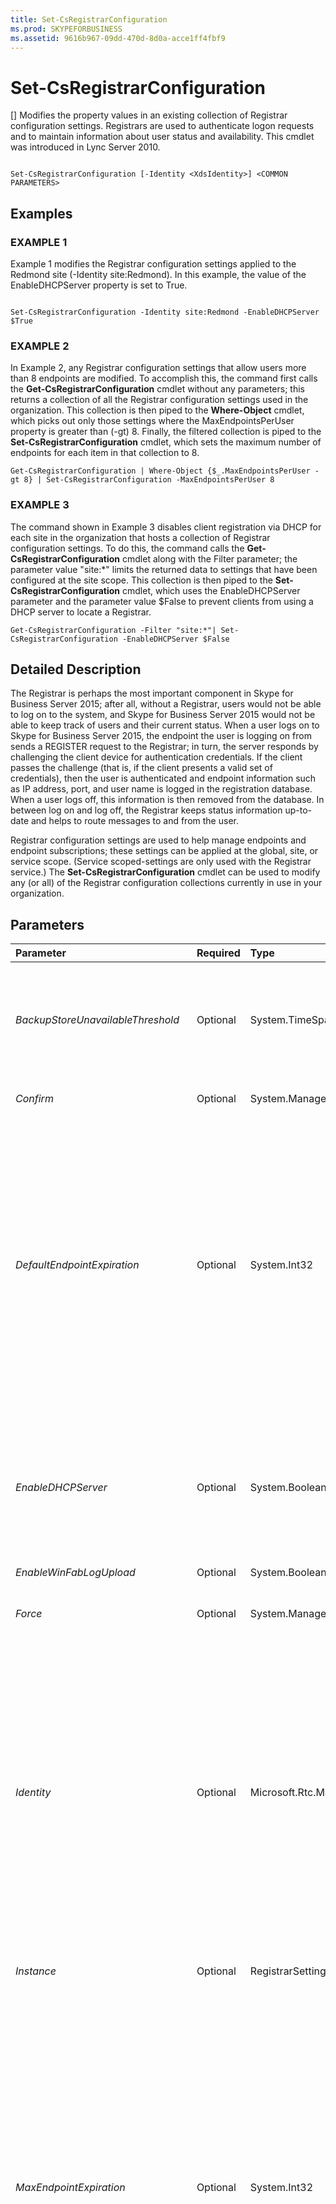 ```yaml
---
title: Set-CsRegistrarConfiguration
ms.prod: SKYPEFORBUSINESS
ms.assetid: 9616b967-09dd-470d-8d0a-acce1ff4fbf9
---
```




# Set-CsRegistrarConfiguration
[]
Modifies the property values in an existing collection of Registrar configuration settings. Registrars are used to authenticate logon requests and to maintain information about user status and availability. This cmdlet was introduced in Lync Server 2010.
  
    
    


```

Set-CsRegistrarConfiguration [-Identity <XdsIdentity>] <COMMON PARAMETERS>

```


## Examples


  
    
    

### EXAMPLE 1

Example 1 modifies the Registrar configuration settings applied to the Redmond site (-Identity site:Redmond). In this example, the value of the EnableDHCPServer property is set to True.
  
    
    

```

Set-CsRegistrarConfiguration -Identity site:Redmond -EnableDHCPServer $True
```


### EXAMPLE 2

In Example 2, any Registrar configuration settings that allow users more than 8 endpoints are modified. To accomplish this, the command first calls the **Get-CsRegistrarConfiguration** cmdlet without any parameters; this returns a collection of all the Registrar configuration settings used in the organization. This collection is then piped to the **Where-Object** cmdlet, which picks out only those settings where the MaxEndpointsPerUser property is greater than (-gt) 8. Finally, the filtered collection is piped to the **Set-CsRegistrarConfiguration** cmdlet, which sets the maximum number of endpoints for each item in that collection to 8.
  
    
    

```
Get-CsRegistrarConfiguration | Where-Object {$_.MaxEndpointsPerUser -gt 8} | Set-CsRegistrarConfiguration -MaxEndpointsPerUser 8
```


### EXAMPLE 3

The command shown in Example 3 disables client registration via DHCP for each site in the organization that hosts a collection of Registrar configuration settings. To do this, the command calls the **Get-CsRegistrarConfiguration** cmdlet along with the Filter parameter; the parameter value "site:*" limits the returned data to settings that have been configured at the site scope. This collection is then piped to the **Set-CsRegistrarConfiguration** cmdlet, which uses the EnableDHCPServer parameter and the parameter value $False to prevent clients from using a DHCP server to locate a Registrar.
  
    
    

```
Get-CsRegistrarConfiguration -Filter "site:*"| Set-CsRegistrarConfiguration -EnableDHCPServer $False
```


## Detailed Description

The Registrar is perhaps the most important component in Skype for Business Server 2015; after all, without a Registrar, users would not be able to log on to the system, and Skype for Business Server 2015 would not be able to keep track of users and their current status. When a user logs on to Skype for Business Server 2015, the endpoint the user is logging on from sends a REGISTER request to the Registrar; in turn, the server responds by challenging the client device for authentication credentials. If the client passes the challenge (that is, if the client presents a valid set of credentials), then the user is authenticated and endpoint information such as IP address, port, and user name is logged in the registration database. When a user logs off, this information is then removed from the database. In between log on and log off, the Registrar keeps status information up-to-date and helps to route messages to and from the user.
  
    
    
Registrar configuration settings are used to help manage endpoints and endpoint subscriptions; these settings can be applied at the global, site, or service scope. (Service scoped-settings are only used with the Registrar service.) The **Set-CsRegistrarConfiguration** cmdlet can be used to modify any (or all) of the Registrar configuration collections currently in use in your organization.
  
    
    

## Parameters



|**Parameter**|**Required**|**Type**|**Description**|
|:-----|:-----|:-----|:-----|
| _BackupStoreUnavailableThreshold_ <br/> |Optional  <br/> |System.TimeSpan  <br/> |Specifies the amount of time the system will wait before determining that the backup store is unavailable; at that point, users will be placed in survivability mode. The default value is 30 minutes (00:30:00).  <br/> |
| _Confirm_ <br/> |Optional  <br/> |System.Management.Automation.SwitchParameter  <br/> |Prompts you for confirmation before executing the command.  <br/> |
| _DefaultEndpointExpiration_ <br/> |Optional  <br/> |System.Int32  <br/> |When endpoints log on they have the option of requesting an expiration timeout; this specifies the time interval that an endpoint can remain logged onto the system before it must contact the server and request an extension. The DefaultEndpointExpiration property represents the expiration timeout interval for clients that do not request a specific timeout value.  <br/> The DefaultEndpointExpiration must be between 300 (5 minutes) and 900 (15 minutes). The default value is 600 (10 minutes).  <br/> |
| _EnableDHCPServer_ <br/> |Optional  <br/> |System.Boolean  <br/> |Indicates whether endpoints can use DHCP servers to locate a Registrar. If True, clients will send a DHCP Inform message when they first start; the DHCP server will respond by sending the fully qualified domain name (FQDN) of a Registrar that can be used to log on the user.  <br/> |
| _EnableWinFabLogUpload_ <br/> |Optional  <br/> |System.Boolean  <br/> |PARAMVALUE: $true | $false  <br/> Setting this parameter to $false will disable the upload of WinFabDumpFiles and WinFabTraceFiles on the configured file share.  <br/> |
| _Force_ <br/> |Optional  <br/> |System.Management.Automation.SwitchParameter  <br/> |Suppresses the display of any non-fatal error message that might occur when running the command.  <br/> |
| _Identity_ <br/> |Optional  <br/> |Microsoft.Rtc.Management.Xds.XdsIdentity  <br/> |Unique identifier for the Registrar configuration settings to be modified. To modify the global settings, use this syntax:  <br/>  `-Identity global` <br/> To modify settings configured at the site scope, use syntax similar to this:  <br/>  `-Identity site:Redmond` <br/> To modify settings at the service level, use syntax like this:  <br/>  `-Identity service:Registrar:atl-cs-001.litwareinc.com` <br/> Note that Registrar settings can only be applied to the Registrar service. An error message will occur if you try to apply these settings to any other service.  <br/> |
| _Instance_ <br/> |Optional  <br/> |RegistrarSettings object  <br/> |Allows you to pass a reference to an object to the cmdlet rather than set individual parameter values.  <br/> |
| _MaxEndpointExpiration_ <br/> |Optional  <br/> |System.Int32  <br/> |When endpoints log on they have the option of requesting an expiration timeout; this specifies the time interval that an endpoint can remain logged onto the system before it must contact the server and request an extension. The MaxEndpointExpiration property represents the maximum amount of time that clients can be granted. For example, if the maximum time is set to 600 seconds and a client requests a timeout interval of 800 seconds, the client will be given the maximum allowed expiration period: 600 seconds.  <br/> The MaxEndpointExpiration must be between 300 (5 minutes) and 900 (15 minutes). The default value is 900.  <br/> |
| _MaxEndpointsPerUser_ <br/> |Optional  <br/> |System.UInt16  <br/> |Indicates the maximum number of endpoints a user can simultaneously have connected to the system. For example, a user who is logged on to Skype for Business Server 2015 with both a computer and a mobile phone would be using two endpoints. MaxEndPointsPerUser must be set to a value between 1 and 64, inclusive. The default value is 8.  <br/> Although it is possible to allow a user as many as 64 endpoints, it is recommended that the maximum number of endpoints not exceed 8. Values of 9 or more are used for backwards compatibility and, in rare cases, when suggested by Microsoft support personnel. For new deployments, the maximum number of endpoints should be no more than 8.  <br/> Note, too, that the maximum number of endpoints is intended to give individual users multiple points of presence. As such, this setting is designed for individual users and not for groups of users (such as an entire department.)  <br/> |
| _MaxUserCount_ <br/> |Optional  <br/> |System.UInt64  <br/> |Indicates the maximum number of users that can simultaneously be logged on to a Registrar. MaxUserCount can be set to any integer value between 2000 and 100000, inclusive. The default value is 7500.  <br/> |
| _MinEndpointExpiration_ <br/> |Optional  <br/> |System.Int32  <br/> |When endpoints log on they have the option of requesting an expiration timeout; this specifies the time interval that an endpoint can remain logged onto the system before it must contact the server and request an extension. The MinEndpointExpiration property represents the minimum amount of time that clients can be granted. For example, if the minimum time is set to 600 seconds and a client requests a timeout interval of 200 seconds, the client will be given the minimum allowed expiration period: 600 seconds.  <br/> The MinEndpointExpiration must be between 300 (5 minutes) and 900 (15 minutes). The default value is 300.  <br/> |
| _PoolState_ <br/> |Optional  <br/> |Microsoft.Rtc.Management.WritableConfig.Settings.Registrar.PoolState  <br/> |Current state for the Registrar pool. Allowed values are:  <br/> * Active  <br/> * FailedOver  <br/> * FailingOver  <br/> * FailedBack  <br/> The default value is Active.  <br/> |
| _UserCertificateReplicationThreshold_ <br/> |Optional  <br/> |System.UInt64  <br/> |PARAMVALUE: UInt64  <br/> The minimum interval in minutes for user certificates to be replicated. The default is 0.  <br/> > [!CAUTION]> Do not change unless directed to by Microsoft Support.           |
| _WhatIf_ <br/> |Optional  <br/> |System.Management.Automation.SwitchParameter  <br/> |Describes what would happen if you executed the command without actually executing the command.  <br/> |
| _WinFabMaxLogsSizeMb_ <br/> |Optional  <br/> |System.Int32  <br/> |PARAMVALUE: Int32  <br/> Limits the amount of locally stored data in C:\\ProgramData\\Windows Fabric.  <br/> |
| _BypassDualWrite_ <br/> |Optional  <br/> |System.Boolean  <br/> |PARAMVALUE: $true | $false  <br/> |
| _ReplicateUserCertsToBackend_ <br/> |Optional  <br/> |System.Boolean  <br/> |PARAMVALUE: $true | $false  <br/> |
   

## Input Types

Microsoft.Rtc.Management.WritableConfig.Settings.Registrar.RegistrarSettings object. The **Set-CsRegistrarConfiguration** cmdlet accepts pipelined instances of the Registrar settings object.
  
    
    

## Return Types

The **Set-CsRegistrarConfiguration** cmdlet does not return a value or object. Instead, the cmdlet configures instances of the Microsoft.Rtc.Management.WritableConfig.Settings.Registrar.RegistrarSettings object.
  
    
    

## See also


#### 


  
    
    
 [Get-CsRegistrarConfiguration](get-csregistrarconfiguration.md)
  
    
    
 [New-CsRegistrarConfiguration](new-csregistrarconfiguration.md)
  
    
    
 [Remove-CsRegistrarConfiguration](remove-csregistrarconfiguration.md)
